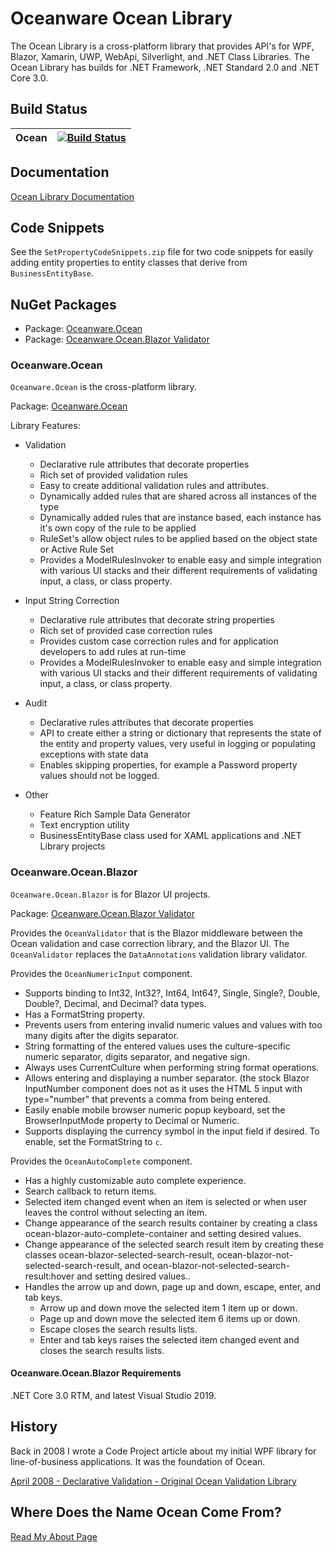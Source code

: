 # Oceanware Ocean Library
The Ocean Library is a cross-platform library that provides API's for WPF, Blazor, Xamarin, UWP, WebApi, Silverlight, and .NET Class Libraries. The Ocean Library has builds for .NET Framework, .NET Standard 2.0 and .NET Core 3.0.

## Build Status
|Ocean|[![Build Status](https://dev.azure.com/re-booting/Oceanware.Ocean/_apis/build/status/OceanLibrary.Ocean?branchName=master)](https://dev.azure.com/re-booting/Oceanware.Ocean/_build/latest?definitionId=2&branchName=master) |
|---|---|

## Documentation
[Ocean Library Documentation](https://oceanlibrary.github.io/Ocean-Documentation/)

## Code Snippets
See the `SetPropertyCodeSnippets.zip` file for two code snippets for easily adding entity properties to entity classes that derive from `BusinessEntityBase`.

## NuGet Packages
- Package: [Oceanware.Ocean](https://www.nuget.org/packages/Oceanware.Ocean/)
- Package: [Oceanware.Ocean.Blazor Validator](https://www.nuget.org/packages/Oceanware.Ocean.Blazor/)

### Oceanware.Ocean
`Oceanware.Ocean` is the cross-platform library.

Package: [Oceanware.Ocean](https://www.nuget.org/packages/Oceanware.Ocean/)

Library Features:

- Validation
  - Declarative rule attributes that decorate properties
  - Rich set of provided validation rules
  - Easy to create additional validation rules and attributes.
  - Dynamically added rules that are shared across all instances of the type
  - Dynamically added rules that are instance based, each instance has it's own copy of the rule to be applied
  - RuleSet's allow object rules to be applied based on the object state or Active Rule Set
  - Provides a ModelRulesInvoker to enable easy and simple integration with various UI stacks and their different requirements of validating input, a class, or class property.
 
- Input String Correction
  - Declarative rule attributes that decorate string properties
  - Rich set of provided case correction rules
  - Provides custom case correction rules and for application developers to add rules at run-time
  - Provides a ModelRulesInvoker to enable easy and simple integration with various UI stacks and their different requirements of validating input, a class, or class property.

- Audit
  - Declarative rules attributes that decorate properties
  - API to create either a string or dictionary that represents the state of the entity and property values, very useful in logging or populating exceptions with state data
  - Enables skipping properties, for example a Password property values should not be logged.
  
- Other
  - Feature Rich Sample Data Generator
  - Text encryption utility
  - BusinessEntityBase class used for XAML applications and .NET Library projects

### Oceanware.Ocean.Blazor
`Oceanware.Ocean.Blazor` is for Blazor UI projects.

Package: [Oceanware.Ocean.Blazor Validator](https://www.nuget.org/packages/Oceanware.Ocean.Blazor/)

Provides the `OceanValidator` that is the Blazor middleware between the Ocean validation and case correction library, and the Blazor UI. The `OceanValidator` replaces the `DataAnnotations` validation library validator.

Provides the `OceanNumericInput` component.

- Supports binding to Int32, Int32?, Int64, Int64?, Single, Single?, Double, Double?, Decimal, and Decimal? data types.
- Has a FormatString property.
- Prevents users from entering invalid numeric values and values with too many digits after the digits separator.
- String formatting of the entered values uses the culture-specific numeric separator, digits separator, and negative sign.
- Always uses CurrentCulture when performing string format operations.
- Allows entering and displaying a number separator. (the stock Blazor InputNumber component does not as it uses the HTML 5 input with type="number" that prevents a comma from being entered.
- Easily enable mobile browser numeric popup keyboard, set the BrowserInputMode property to Decimal or Numeric.
- Supports displaying the currency symbol in the input field if desired.  To enable, set the FormatString to `c`. 

Provides the `OceanAutoComplete` component.
- Has a highly customizable auto complete experience.
- Search callback to return items.
- Selected item changed event when an item is selected or when user leaves the control without selecting an item.
- Change appearance of the search results container by creating a class ocean-blazor-auto-complete-container and setting desired values.
- Change appearance of the selected search result item by creating these classes ocean-blazor-selected-search-result, ocean-blazor-not-selected-search-result, and ocean-blazor-not-selected-search-result:hover and setting desired values..
- Handles the arrow up and down, page up and down, escape, enter, and tab keys.
  - Arrow up and down move the selected item 1 item up or down.
  - Page up and down move the selected item 6 items up or down.
  - Escape closes the search results lists.
  - Enter and tab keys raises the selected item changed event and closes the search results lists.

#### Oceanware.Ocean.Blazor Requirements
.NET Core 3.0 RTM, and latest Visual Studio 2019.

## History
Back in 2008 I wrote a Code Project article about my initial WPF library for line-of-business applications. 
It was the foundation of Ocean. 

[April 2008 - Declarative Validation - Original Ocean Validation Library](https://www.codeproject.com/Articles/24823/WPF-Business-Application-Series-Part-3-of-n-Busine)

## Where Does the Name Ocean Come From?

[Read My About Page](https://oceanware.wordpress.com/about/)
